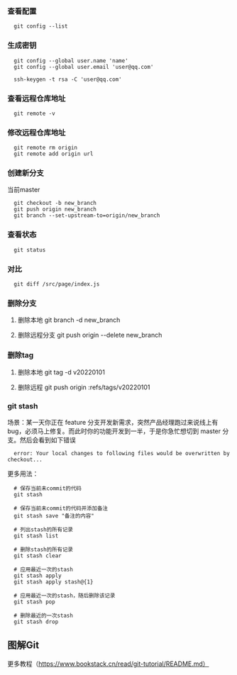 
### 查看配置

      git config --list

### 生成密钥

      git config --global user.name 'name'
      git config --global user.email 'user@qq.com'

      ssh-keygen -t rsa -C 'user@qq.com'

### 查看远程仓库地址

      git remote -v

### 修改远程仓库地址

      git remote rm origin
      git remote add origin url

### 创建新分支
当前master

      git checkout -b new_branch
      git push origin new_branch
      git branch --set-upstream-to=origin/new_branch

### 查看状态

      git status

### 对比

      git diff /src/page/index.js

### 删除分支

1. 删除本地
      git branch -d new_branch

2. 删除远程分支
      git push origin --delete new_branch

### 删除tag

1. 删除本地
      git tag -d v20220101

2. 删除远程
      git push origin :refs/tags/v20220101

### git stash
场景：某一天你正在 feature 分支开发新需求，突然产品经理跑过来说线上有bug，必须马上修复。而此时你的功能开发到一半，于是你急忙想切到 master 分支。然后会看到如下错误

      error: Your local changes to following files would be overwritten by checkout...
更多用法：
     
      # 保存当前未commit的代码
      git stash

      # 保存当前未commit的代码并添加备注
      git stash save "备注的内容"

      # 列出stash的所有记录
      git stash list

      # 删除stash的所有记录
      git stash clear

      # 应用最近一次的stash
      git stash apply
      git stash apply stash@{1}

      # 应用最近一次的stash，随后删除该记录
      git stash pop

      # 删除最近的一次stash
      git stash drop

## 图解Git



更多教程（https://www.bookstack.cn/read/git-tutorial/README.md）